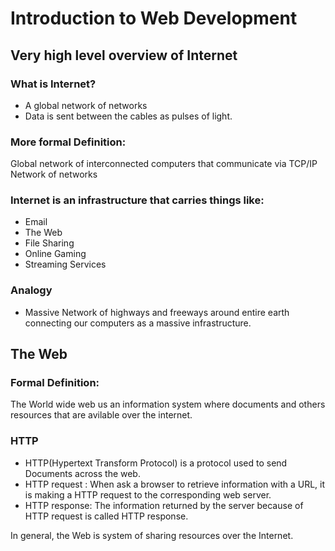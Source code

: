 # Introduction to Web Development

## Very high level overview of Internet

### What is Internet?

- A global network of networks
- Data is sent between the cables as pulses of light.

### More formal Definition:

Global network of interconnected computers that communicate via TCP/IP Network of networks

### Internet is an infrastructure that carries things like:

- Email
- The Web
- File Sharing
- Online Gaming
- Streaming Services

### Analogy

- Massive Network of highways and freeways around entire earth connecting our computers as a massive infrastructure.

## The Web

### Formal Definition:

The World wide web us an information system where documents and others resources that are avilable over the internet.

### HTTP

- HTTP(Hypertext Transform Protocol) is a protocol used to send Documents across the web.
- HTTP request :
  When ask a browser to retrieve information with a URL, it is making a HTTP request to the corresponding web server.
- HTTP response:
  The information returned by the server because of HTTP request is called HTTP response.

In general, the Web is system of sharing resources over the Internet.
